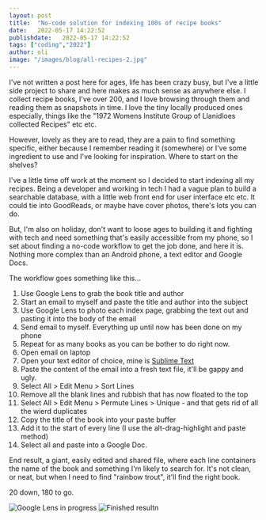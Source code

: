 ```yaml
---
layout: post
title:  "No-code solution for indexing 100s of recipe books"
date:   2022-05-17 14:22:52
publishdate:   2022-05-17 14:22:52
tags: ["coding","2022"]
author: oli
image: "/images/blog/all-recipes-2.jpg"
---
```


I've not written a post here for ages, life has been crazy busy, but I've a little side project to share and here makes as much sense as anywhere else.  I collect recipe books, I've over 200, and I love browsing through them and reading them as snapshots in time.  I love the tiny locally produced ones especially, things like the "1972 Womens Institute Group of Llanidloes collected Recipes" etc etc.

However, lovely as they are to read, they are a pain to find something specific, either because I remember reading it (somewhere) or I've some ingredient to use and I've looking for inspiration.  Where to start on the shelves?

I've a little time off work at the moment so I decided to start indexing all my recipes.  Being a developer and working in tech I had a vague plan to build a searchable database, with a little web front end for user interface etc etc.  It could tie into GoodReads, or maybe have cover photos, there's lots you can do.

But, I'm also on holiday, don't want to loose ages to building it and fighting with tech and need something that's easily accessible from my phone, so I set about finding a no-code workflow to get the job done, and here it is.  Nothing more complex than an Android phone, a text editor and Google Docs.

The workflow goes something like this...

1. Use Google Lens to grab the book title and author
2. Start an email to myself and paste the title and author into the subject
3. Use Google Lens to photo each index page, grabbing the text out and pasting it into the body of the email
4. Send email to myself.  Everything up until now has been done on my phone
5. Repeat for as many books as you can be bother to do right now.
6. Open email on laptop
7. Open your text editor of choice, mine is [Sublime Text](https://www.sublimetext.com/)
8. Paste the content of the email into a fresh text file, it'll be gappy and ugly.
9. Select All > Edit Menu > Sort Lines
10. Remove all the blank lines and rubbish that has now floated to the top
11. Select All > Edit Menu > Permute Lines > Unique - and that gets rid of all the wierd duplicates
12. Copy the title of the book into your paste buffer
13. Add it to the start of every line (I use the alt-drag-highlight and paste method)
14. Select all and paste into a Google Doc.

End result, a giant, easily edited and shared file, where each line containers the name of the book and something I'm likely to search for.  It's not clean, or neat, but when I need to find "rainbow trout", it'll find the right book.

20 down, 180 to go.

![Google Lens in progress](/images/blog/turkey-gentle-00002.jpg)
![Finished resultn](/images/blog/turkey-gentle-00001.jpg)
